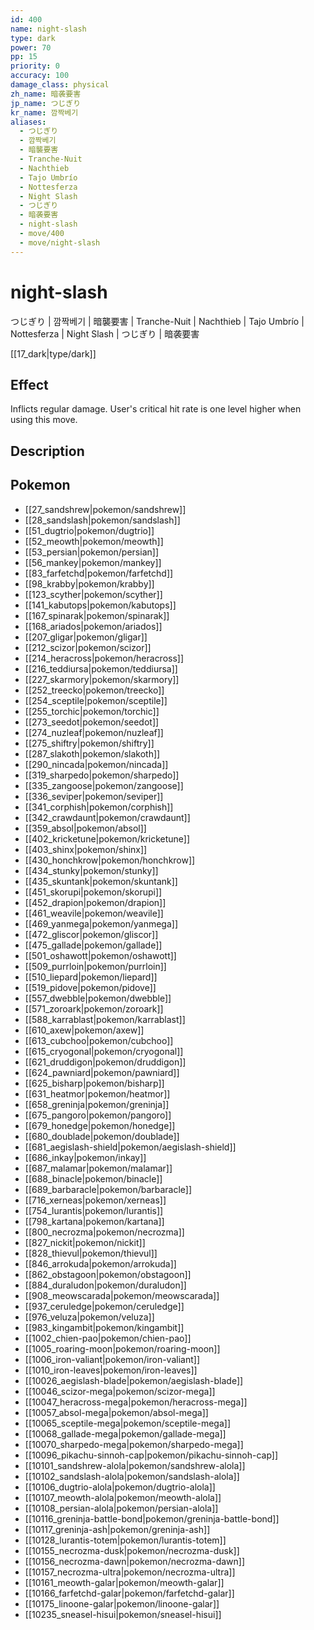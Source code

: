 ```yaml
---
id: 400
name: night-slash
type: dark
power: 70
pp: 15
priority: 0
accuracy: 100
damage_class: physical
zh_name: 暗袭要害
jp_name: つじぎり
kr_name: 깜짝베기
aliases:
  - つじぎり
  - 깜짝베기
  - 暗襲要害
  - Tranche-Nuit
  - Nachthieb
  - Tajo Umbrío
  - Nottesferza
  - Night Slash
  - つじぎり
  - 暗袭要害
  - night-slash
  - move/400
  - move/night-slash
---
```

# night-slash
    
つじぎり | 깜짝베기 | 暗襲要害 | Tranche-Nuit | Nachthieb | Tajo Umbrío | Nottesferza | Night Slash | つじぎり | 暗袭要害

[[17_dark|type/dark]]

## Effect

Inflicts regular damage.  User's critical hit rate is one level higher when using this move.

## Description



## Pokemon

- [[27_sandshrew|pokemon/sandshrew]]
- [[28_sandslash|pokemon/sandslash]]
- [[51_dugtrio|pokemon/dugtrio]]
- [[52_meowth|pokemon/meowth]]
- [[53_persian|pokemon/persian]]
- [[56_mankey|pokemon/mankey]]
- [[83_farfetchd|pokemon/farfetchd]]
- [[98_krabby|pokemon/krabby]]
- [[123_scyther|pokemon/scyther]]
- [[141_kabutops|pokemon/kabutops]]
- [[167_spinarak|pokemon/spinarak]]
- [[168_ariados|pokemon/ariados]]
- [[207_gligar|pokemon/gligar]]
- [[212_scizor|pokemon/scizor]]
- [[214_heracross|pokemon/heracross]]
- [[216_teddiursa|pokemon/teddiursa]]
- [[227_skarmory|pokemon/skarmory]]
- [[252_treecko|pokemon/treecko]]
- [[254_sceptile|pokemon/sceptile]]
- [[255_torchic|pokemon/torchic]]
- [[273_seedot|pokemon/seedot]]
- [[274_nuzleaf|pokemon/nuzleaf]]
- [[275_shiftry|pokemon/shiftry]]
- [[287_slakoth|pokemon/slakoth]]
- [[290_nincada|pokemon/nincada]]
- [[319_sharpedo|pokemon/sharpedo]]
- [[335_zangoose|pokemon/zangoose]]
- [[336_seviper|pokemon/seviper]]
- [[341_corphish|pokemon/corphish]]
- [[342_crawdaunt|pokemon/crawdaunt]]
- [[359_absol|pokemon/absol]]
- [[402_kricketune|pokemon/kricketune]]
- [[403_shinx|pokemon/shinx]]
- [[430_honchkrow|pokemon/honchkrow]]
- [[434_stunky|pokemon/stunky]]
- [[435_skuntank|pokemon/skuntank]]
- [[451_skorupi|pokemon/skorupi]]
- [[452_drapion|pokemon/drapion]]
- [[461_weavile|pokemon/weavile]]
- [[469_yanmega|pokemon/yanmega]]
- [[472_gliscor|pokemon/gliscor]]
- [[475_gallade|pokemon/gallade]]
- [[501_oshawott|pokemon/oshawott]]
- [[509_purrloin|pokemon/purrloin]]
- [[510_liepard|pokemon/liepard]]
- [[519_pidove|pokemon/pidove]]
- [[557_dwebble|pokemon/dwebble]]
- [[571_zoroark|pokemon/zoroark]]
- [[588_karrablast|pokemon/karrablast]]
- [[610_axew|pokemon/axew]]
- [[613_cubchoo|pokemon/cubchoo]]
- [[615_cryogonal|pokemon/cryogonal]]
- [[621_druddigon|pokemon/druddigon]]
- [[624_pawniard|pokemon/pawniard]]
- [[625_bisharp|pokemon/bisharp]]
- [[631_heatmor|pokemon/heatmor]]
- [[658_greninja|pokemon/greninja]]
- [[675_pangoro|pokemon/pangoro]]
- [[679_honedge|pokemon/honedge]]
- [[680_doublade|pokemon/doublade]]
- [[681_aegislash-shield|pokemon/aegislash-shield]]
- [[686_inkay|pokemon/inkay]]
- [[687_malamar|pokemon/malamar]]
- [[688_binacle|pokemon/binacle]]
- [[689_barbaracle|pokemon/barbaracle]]
- [[716_xerneas|pokemon/xerneas]]
- [[754_lurantis|pokemon/lurantis]]
- [[798_kartana|pokemon/kartana]]
- [[800_necrozma|pokemon/necrozma]]
- [[827_nickit|pokemon/nickit]]
- [[828_thievul|pokemon/thievul]]
- [[846_arrokuda|pokemon/arrokuda]]
- [[862_obstagoon|pokemon/obstagoon]]
- [[884_duraludon|pokemon/duraludon]]
- [[908_meowscarada|pokemon/meowscarada]]
- [[937_ceruledge|pokemon/ceruledge]]
- [[976_veluza|pokemon/veluza]]
- [[983_kingambit|pokemon/kingambit]]
- [[1002_chien-pao|pokemon/chien-pao]]
- [[1005_roaring-moon|pokemon/roaring-moon]]
- [[1006_iron-valiant|pokemon/iron-valiant]]
- [[1010_iron-leaves|pokemon/iron-leaves]]
- [[10026_aegislash-blade|pokemon/aegislash-blade]]
- [[10046_scizor-mega|pokemon/scizor-mega]]
- [[10047_heracross-mega|pokemon/heracross-mega]]
- [[10057_absol-mega|pokemon/absol-mega]]
- [[10065_sceptile-mega|pokemon/sceptile-mega]]
- [[10068_gallade-mega|pokemon/gallade-mega]]
- [[10070_sharpedo-mega|pokemon/sharpedo-mega]]
- [[10096_pikachu-sinnoh-cap|pokemon/pikachu-sinnoh-cap]]
- [[10101_sandshrew-alola|pokemon/sandshrew-alola]]
- [[10102_sandslash-alola|pokemon/sandslash-alola]]
- [[10106_dugtrio-alola|pokemon/dugtrio-alola]]
- [[10107_meowth-alola|pokemon/meowth-alola]]
- [[10108_persian-alola|pokemon/persian-alola]]
- [[10116_greninja-battle-bond|pokemon/greninja-battle-bond]]
- [[10117_greninja-ash|pokemon/greninja-ash]]
- [[10128_lurantis-totem|pokemon/lurantis-totem]]
- [[10155_necrozma-dusk|pokemon/necrozma-dusk]]
- [[10156_necrozma-dawn|pokemon/necrozma-dawn]]
- [[10157_necrozma-ultra|pokemon/necrozma-ultra]]
- [[10161_meowth-galar|pokemon/meowth-galar]]
- [[10166_farfetchd-galar|pokemon/farfetchd-galar]]
- [[10175_linoone-galar|pokemon/linoone-galar]]
- [[10235_sneasel-hisui|pokemon/sneasel-hisui]]

